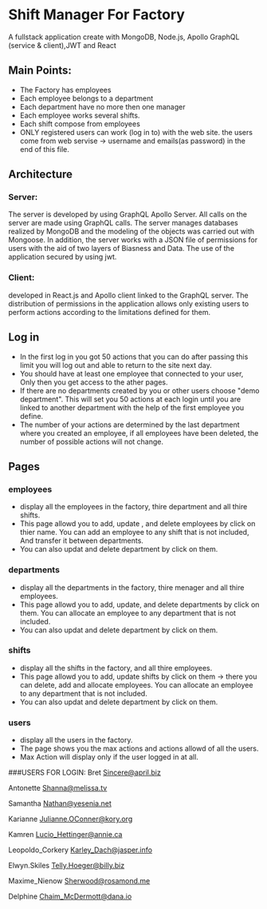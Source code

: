 # Shift Manager For Factory
A fullstack application create with MongoDB, Node.js, Apollo GraphQL (service &amp; client),JWT and React

## Main Points:
- The Factory has employees
- Each employee belongs to a department
- Each department have no more then one manager
- Each employee works several shifts.
- Each shift compose from employees
- ONLY registered users can work (log in to) with the web site. 
the users come from web servise -> username and emails(as password) in the end of this file.

## Architecture
### Server:
The server is developed by using GraphQL Apollo Server. All calls on the server are made using GraphQL calls. The server manages databases realized by MongoDB and the modeling of the objects was carried out with Mongoose. In addition, the server works with a JSON file of permissions for users with the aid of two layers of Biasness and Data. The use of the application secured by using jwt.

### Client:
developed in React.js and Apollo client linked to the GraphQL server. The distribution of permissions in the application allows only existing users to perform actions according to the limitations defined for them.

## Log in
- In the first log in you got 50 actions that you can do after passing this limit you will log out and able to return to the site next day.
- You should have at least one employee that connected to your user, Only then you get access to the ather pages.
- If there are no departments created by you or other users choose "demo department". This will set you 50 actions at each login until you are linked to another department with the help of the first employee you define.
- The number of your actions are determined by the last department where you created an employee, if all employees have been deleted, the number of possible actions will not change.

## Pages
### employees
- display all the employees in the factory, thire department and all thire shifts.
- This page allowd you to add, update , and delete employees by click on thier name.
You can add an employee to any shift that is not included, And transfer it between departments.
- You can also updat and delete department by click on them.

### departments
- display all the departments in the factory, thire menager and all thire employees.
- This page allowd you to add, update, and delete departments by click on them.
You can allocate an employee to any department that is not included.
- You can also updat and delete department by click on them.

### shifts
- display all the shifts in the factory, and all thire employees.
- This page allowd you to add, update shifts by click on them -> there you can delete, add and allocate employees.
You can allocate an employee to any department that is not included.
- You can also updat and delete department by click on them.

### users
- display all the users in the factory.
- The page shows you the max actions and actions allowd of all the users.
- Max Action will display only if the user logged in at all.

###USERS FOR LOGIN:
Bret
   Sincere@april.biz

   Antonette
   Shanna@melissa.tv

   Samantha
   Nathan@yesenia.net

   Karianne
   Julianne.OConner@kory.org

   Kamren
   Lucio_Hettinger@annie.ca

   Leopoldo_Corkery
   Karley_Dach@jasper.info

  Elwyn.Skiles
  Telly.Hoeger@billy.biz

  Maxime_Nienow
  Sherwood@rosamond.me

  Delphine
  Chaim_McDermott@dana.io


